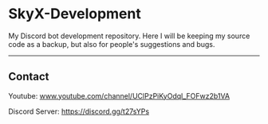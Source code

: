 # SkyX-Development
My Discord bot development repository.
Here I will be keeping my source code as a backup, but also for people's suggestions and bugs.

-------------------
Contact
-------------------
Youtube: www.youtube.com/channel/UClPzPiKyOdql_FOFwz2b1VA

Discord Server: https://discord.gg/t27sYPs
